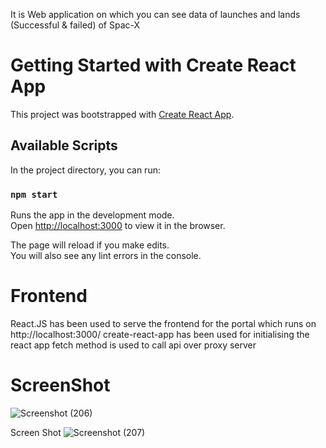 It is Web application on which you can see data of launches and lands (Successful & failed) of Spac-X

# Getting Started with Create React App

This project was bootstrapped with [Create React App](https://github.com/facebook/create-react-app).

## Available Scripts

In the project directory, you can run:

### `npm start`

Runs the app in the development mode.\
Open [http://localhost:3000](http://localhost:3000) to view it in the browser.

The page will reload if you make edits.\
You will also see any lint errors in the console.



# Frontend

React.JS has been used to serve the frontend for the portal which runs on http://localhost:3000/
create-react-app has been used for initialising the react app
fetch method  is used to call api  over proxy server

# ScreenShot

![Screenshot (206)](https://user-images.githubusercontent.com/44099058/115001521-582aaa80-9ec1-11eb-8033-86e1c7a16dc4.png)

Screen Shot
![Screenshot (207)](https://user-images.githubusercontent.com/44099058/115001537-5c56c800-9ec1-11eb-8b16-8523f4900747.png)








